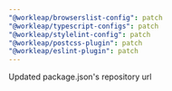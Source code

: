 ```yaml
---
"@workleap/browserslist-config": patch
"@workleap/typescript-configs": patch
"@workleap/stylelint-config": patch
"@workleap/postcss-plugin": patch
"@workleap/eslint-plugin": patch
---
```


Updated package.json's repository url
